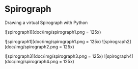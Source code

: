 # Spirograph
Drawing a virtual Spirograph with Python

![spirograph1](doc/img/spirograph1.png = 125x)

![spirograph1](doc/img/spirograph1.png = 125x) ![spirograph2](doc/img/spirograph2.png = 125x)

![spirograph3](doc/img/spirograph3.png = 125x) ![spirograph4](doc/img/spirograph4.png = 125x)

